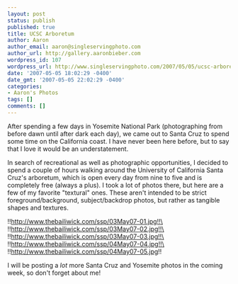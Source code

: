```yaml
---
layout: post
status: publish
published: true
title: UCSC Arboretum
author: Aaron
author_email: aaron@singleservingphoto.com
author_url: http://gallery.aaronbieber.com
wordpress_id: 107
wordpress_url: http://www.singleservingphoto.com/2007/05/05/ucsc-arboretum/
date: '2007-05-05 18:02:29 -0400'
date_gmt: '2007-05-05 22:02:29 -0400'
categories:
- Aaron's Photos
tags: []
comments: []
---
```

After spending a few days in Yosemite National Park (photographing from
before dawn until after dark each day), we came out to Santa Cruz to
spend some time on the California coast. I have never been here before,
but to say that I love it would be an understatement.

In search of recreational as well as photographic opportunities, I
decided to spend a couple of hours walking around the University of
California Santa Cruz's arboretum, which is open every day from nine to
five and is completely free (always a plus). I took a lot of photos
there, but here are a few of my favorite "textural" ones. These aren't
intended to be strict foreground/background, subject/backdrop photos,
but rather as tangible shapes and textures.

!!http://www.thebailiwick.com/ssp/03May07-01.jpg!!\
 !!http://www.thebailiwick.com/ssp/03May07-02.jpg!!\
 !!http://www.thebailiwick.com/ssp/03May07-03.jpg!!\
 !!http://www.thebailiwick.com/ssp/04May07-04.jpg!!\
 !!http://www.thebailiwick.com/ssp/04May07-05.jpg!!

I will be posting a *lot* more Santa Cruz and Yosemite photos in the
coming week, so don't forget about me!
